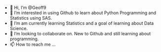 - 👋 Hi, I’m @Geoff9
- 👀 I’m interested in using Github to learn about Python Programming and Statistics using SAS.
- 🌱 I’m am currently learning Statistics and a goal of learning about Data Science.
- 💞️ I’m looking to collaborate on. New to Github and still learning about programming.
- 📫 How to reach me ...

<!---
Geoff9/Geoff9 is a ✨ special ✨ repository because its `README.md` (this file) appears on your GitHub profile.
You can click the Preview link to take a look at your changes.
--->
